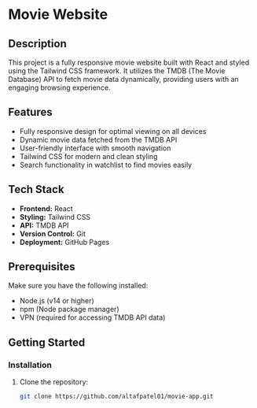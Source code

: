 # Movie Website

## Description
This project is a fully responsive movie website built with React and styled using the Tailwind CSS framework. It utilizes the TMDB (The Movie Database) API to fetch movie data dynamically, providing users with an engaging browsing experience.

## Features
- Fully responsive design for optimal viewing on all devices
- Dynamic movie data fetched from the TMDB API
- User-friendly interface with smooth navigation
- Tailwind CSS for modern and clean styling
- Search functionality in watchlist to find movies easily

## Tech Stack
- **Frontend:** React
- **Styling:** Tailwind CSS
- **API:** TMDB API
- **Version Control:** Git
- **Deployment:** GitHub Pages

## Prerequisites
Make sure you have the following installed:
- Node.js (v14 or higher)
- npm (Node package manager)
- VPN (required for accessing TMDB API data)

## Getting Started

### Installation
1. Clone the repository:
   ```bash
   git clone https://github.com/altafpatel01/movie-app.git
 
